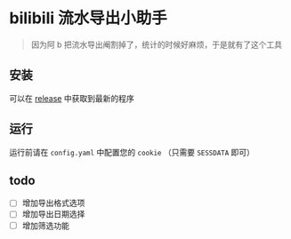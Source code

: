 # bilibili 流水导出小助手

> 因为阿 b 把流水导出阉割掉了，统计的时候好麻烦，于是就有了这个工具

## 安装

可以在 [release](https://github.com/sakurayang/bilibill/releases) 中获取到最新的程序

## 运行

运行前请在 `config.yaml` 中配置您的 `cookie` （只需要 `SESSDATA` 即可）


## todo

- [ ] 增加导出格式选项
- [ ] 增加导出日期选择
- [ ] 增加筛选功能
